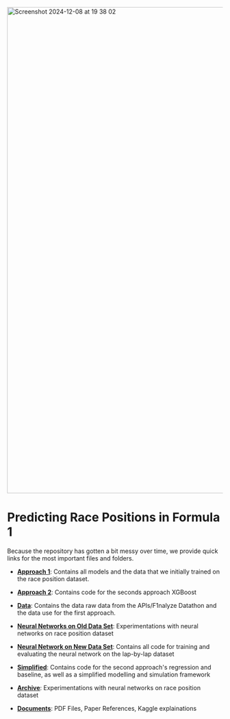 <img width="1134" alt="Screenshot 2024-12-08 at 19 38 02" src="https://github.com/user-attachments/assets/dcc073bf-10ad-4bbc-adad-50cb3a012bb6">


# Predicting Race Positions in Formula 1


Because the repository has gotten a bit messy over time, we provide quick links for the most important files and folders.

- **[Approach 1](https://github.com/fengelnsbauer/ie500-data-mining-group7/tree/main/approach_01)**: Contains all models and the data that we initially trained on the race position dataset.
- **[Approach 2](https://github.com/fengelnsbauer/ie500-data-mining-group7/tree/main/approach_20)**: Contains code for the seconds approach XGBoost
- **[Data](https://github.com/fengelnsbauer/ie500-data-mining-group7/tree/main/data)**: Contains the data raw data from the APIs/F1nalyze Datathon and the data use for the first approach.

- **[Neural Networks on Old Data Set](https://github.com/fengelnsbauer/ie500-data-mining-group7/blob/main/neural_net)**: Experimentations with neural networks on race position dataset
- **[Neural Network on New Data Set](https://github.com/fengelnsbauer/ie500-data-mining-group7/blob/main/lap_simulation/neural_net.ipynb)**: Contains all code for training and evaluating the neural network on the lap-by-lap dataset

- **[Simplified](https://github.com/fengelnsbauer/ie500-data-mining-group7/tree/main/simplified)**: Contains code for the second approach's regression and baseline, as well as a simplified modelling and simulation framework
- **[Archive](https://github.com/fengelnsbauer/ie500-data-mining-group7/tree/main/archive)**: Experimentations with neural networks on race position dataset
- **[Documents](https://github.com/fengelnsbauer/ie500-data-mining-group7/tree/main/documents)**: PDF Files, Paper References, Kaggle explainations




